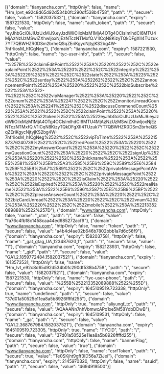 [{"domain": "tianyancha.com", "httpOnly": false, "name": "Hm_lpvt_e92c8d65d92d534b0fc290df538b4758", "path": "/", "secure": false, "value": "1582037532"}, {"domain": "tianyancha.com", "expiry": 1587221530, "httpOnly": false, "name": "auth_token", "path": "/", "secure": false, "value": "eyJhbGciOiJIUzUxMiJ9.eyJzdWIiOiIxMzM1MjA4OTg4OCIsImlhdCI6MTU4MjAzNzUzMSwiZXhwIjoxNjEzNTczNTMxfQ.V1ICqN8KizyTQkDFgXII4TUzuk7YT7QBWHZR0DSm2brheQSqZEriKgycNjtyjKS2bg4W-7nfrliosM_h1CgNeg"}, {"domain": "tianyancha.com", "expiry": 1587221530, "httpOnly": false, "name": "tyc-user-info", "path": "/", "secure": false, "value": "%257B%2522claimEditPoint%2522%253A%25220%2522%252C%2522explainPoint%2522%253A%25220%2522%252C%2522integrity%2522%253A%252229%2525%2522%252C%2522state%2522%253A%25225%2522%252C%2522surday%2522%253A%252262%2522%252C%2522announcementPoint%2522%253A%25220%2522%252C%2522bidSubscribe%2522%253A%2522-1%2522%252C%2522vipManager%2522%253A%25220%2522%252C%2522onum%2522%253A%252247%2522%252C%2522monitorUnreadCount%2522%253A%252241%2522%252C%2522discussCommendCount%2522%253A%25221%2522%252C%2522claimPoint%2522%253A%25220%2522%252C%2522token%2522%253A%2522eyJhbGciOiJIUzUxMiJ9.eyJzdWIiOiIxMzM1MjA4OTg4OCIsImlhdCI6MTU4MjAzNzUzMSwiZXhwIjoxNjEzNTczNTMxfQ.V1ICqN8KizyTQkDFgXII4TUzuk7YT7QBWHZR0DSm2brheQSqZEriKgycNjtyjKS2bg4W-7nfrliosM_h1CgNeg%2522%252C%2522vipToTime%2522%253A%25221587376240739%2522%252C%2522redPoint%2522%253A%25220%2522%252C%2522myAnswerCount%2522%253A%25220%2522%252C%2522myQuestionCount%2522%253A%25220%2522%252C%2522signUp%2522%253A%25220%2522%252C%2522nickname%2522%253A%2522%25E5%2581%2587%25E8%25A3%2585%25E6%259C%2589%25E6%2584%259F%25E8%25A7%2589%2522%252C%2522privateMessagePointWeb%2522%253A%25220%2522%252C%2522privateMessagePoint%2522%253A%25220%2522%252C%2522isClaim%2522%253A%25220%2522%252C%2522isExpired%2522%253A%25220%2522%252C%2522realName%2522%253A%2522%25E6%2596%2587%25E5%25B9%25BF%2522%252C%2522pleaseAnswerCount%2522%253A%25220%2522%252C%2522bizCardUnread%2522%253A%25220%2522%252C%2522vnum%2522%253A%252220%2522%252C%2522mobile%2522%253A%252213352089888%2522%257D"}, {"domain": "www.tianyancha.com", "httpOnly": false, "name": "_utm", "path": "/", "secure": false, "value": "fa76c4fb18c1458caa44ed685272acf9"}, {"domain": "www.tianyancha.com", "httpOnly": false, "name": "token", "path": "/", "secure": false, "value": "a4b4d4ae02b646b7802bbb1a7d6c56f9"}, {"domain": "tianyancha.com", "expiry": 1582037581, "httpOnly": false, "name": "_gat_gtag_UA_123487620_1", "path": "/", "secure": false, "value": "1"}, {"domain": "tianyancha.com", "expiry": 1582123931, "httpOnly": false, "name": "_gid", "path": "/", "secure": false, "value": "GA1.2.1859772484.1582037521"}, {"domain": "tianyancha.com", "expiry": 1613573531, "httpOnly": false, "name": "Hm_lvt_e92c8d65d92d534b0fc290df538b4758", "path": "/", "secure": false, "value": "1582037521"}, {"domain": "tianyancha.com", "expiry": 1587221530, "httpOnly": false, "name": "tyc-user-phone", "path": "/", "secure": false, "value": "%255B%252213352089888%2522%255D"}, {"domain": "tianyancha.com", "expiry": 1645109519.723338, "httpOnly": true, "name": "undefined", "path": "/", "secure": false, "value": "37d01a50525e11ea8a5b8926ffffd255"}, {"domain": "www.tianyancha.com", "httpOnly": true, "name": "aliyungf_tc", "path": "/", "secure": false, "value": "AQAAANn7nhVbmwcAPx1xe5M58YdbDDwB"}, {"domain": "tianyancha.com", "expiry": 1645109531, "httpOnly": false, "name": "_ga", "path": "/", "secure": false, "value": "GA1.2.368767984.1582037521"}, {"domain": "tianyancha.com", "expiry": 1645109519.723305, "httpOnly": true, "name": "TYCID", "path": "/", "secure": false, "value": "37d01a50525e11ea8a5b8926ffffd255"}, {"domain": "tianyancha.com", "httpOnly": false, "name": "bannerFlag", "path": "/", "secure": false, "value": "true"}, {"domain": "www.tianyancha.com", "httpOnly": false, "name": "csrfToken", "path": "/", "secure": true, "value": "Te0SKjht9gff3ID56a7ZiJei"}, {"domain": "tianyancha.com", "expiry": 2145970320, "httpOnly": false, "name": "ssuid", "path": "/", "secure": false, "value": "4694919500"}]
